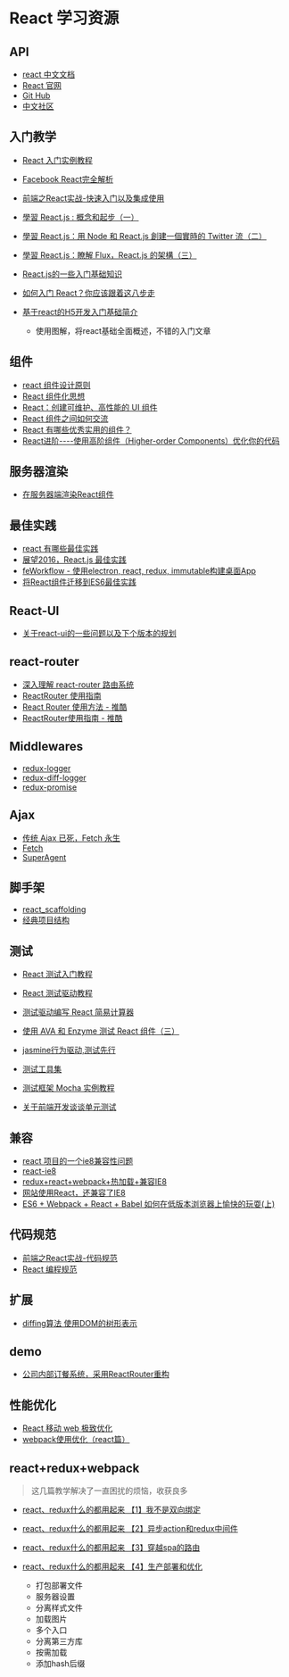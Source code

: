 # React 学习资源

## API

- [react 中文文档](http://reactjs.cn/)
- [React 官网](https://facebook.github.io/react/)
- [Git Hub](https://github.com/facebook/react)
- [中文社区](http://react-china.org/)

## 入门教学

- [React 入门实例教程](http://www.ruanyifeng.com/blog/2015/03/react.html)
- [Facebook React完全解析](http://www.csdn.net/article/2015-08-04/2825370-react)
- [前端之React实战-快速入门以及集成使用](https://segmentfault.com/a/1190000003745823)
- [學習 React.js : 概念和起步（一）](http://my.oschina.net/ilivebox/blog/401612)
- [學習 React.js：用 Node 和 React.js 創建一個實時的 Twitter 流（二）](http://my.oschina.net/ilivebox/blog/402711#OSC_h1_1)
- [學習 React.js：瞭解 Flux，React.js 的架構（三）](http://my.oschina.net/ilivebox/blog/402813)
- [React.js的一些入门基础知识](http://www.open-open.com/lib/view/open1439177506645.html)
- [如何入门 React？你应该跟着这八步走](https://zhuanlan.zhihu.com/p/21569134?f3fb8ead20=95314cb3333201823a5bf845544ba4ab)
- [基于react的H5开发入门基础简介](https://yq.aliyun.com/articles/58756?spm=5176.100240.searchblog.49.0u4OkM)

  - 使用图解，将react基础全面概述，不错的入门文章

## 组件

- [react 组件设计原则](https://github.com/react-component/react-component.github.io/blob/master/docs/zh-cn/component-design.md)
- [React 组件化思想](https://code.mforever78.com/front-end/2015/08/24/thinking-in-react-component/)
- [React：创建可维护、高性能的 UI 组件](http://www.ibm.com/developerworks/cn/web/wa-react-intro/)
- [React 组件之间如何交流](http://www.tuicool.com/articles/AzQzEbq)
- [React 有哪些优秀实用的组件？](https://www.zhihu.com/question/39452825/answer/82517594)
- [React进阶----使用高阶组件（Higher-order Components）优化你的代码](http://www.tuicool.com/articles/JrYjeeq)

## 服务器渲染

- [在服务器端渲染React组件](http://react-china.org/t/react-v0-11-x/175/1)

## 最佳实践

- [react 有哪些最佳实践](https://www.zhihu.com/question/36516604)
- [展望2016，React.js 最佳实践](https://www.zhihu.com/question/36446304/answer/82879870?f3fb8ead20=95314cb3333201823a5bf845544ba4ab)
- [feWorkflow - 使用electron, react, redux, immutable构建桌面App](http://www.tuicool.com/articles/iyie2mr)
- [将React组件迁移到ES6最佳实践](http://www.tuicool.com/articles/j63U3aq)

## React-UI

- [关于react-ui的一些问题以及下个版本的规划](http://react-china.org/t/react-ui/3728)

## react-router

- [深入理解 react-router 路由系统](http://www.tuicool.com/articles/iAvmyuj)
- [ReactRouter 使用指南](https://undefinedblog.com/react-router/)
- [React Router 使用方法 - 推酷](http://www.tuicool.com/articles/RzYjMju)
- [ReactRouter使用指南 - 推酷](http://www.tuicool.com/articles/VviQJ3)

## Middlewares

- [redux-logger](https://github.com/fcomb/redux-logger)
- [redux-diff-logger](https://github.com/fcomb/redux-diff-logger)
- [redux-promise](https://github.com/acdlite/redux-promise)

## Ajax

- [传统 Ajax 已死，Fetch 永生](http://www.jianshu.com/p/THLARe#)
- [Fetch](https://github.github.io/fetch/)
- [SuperAgent](http://smalljs.org/ajax/superagent/)

## 脚手架

- [react_scaffolding](https://github.com/kazaff/react_scaffolding)
- [经典项目结构](https://github.com/RisingStack/react-way-getting-started)

## 测试

- [React 测试入门教程](http://www.ruanyifeng.com/blog/2016/02/react-testing-tutorial.html)
- [React 测试驱动教程](http://www.jianshu.com/p/6c74c96148c9)
- [测试驱动编写 React 简易计算器](http://www.tuicool.com/articles/yEreAz)
- [使用 AVA 和 Enzyme 测试 React 组件（三）](http://www.tuicool.com/articles/InABnmN)

- [jasmine行为驱动,测试先行](http://blog.fens.me/nodejs-jasmine-bdd/)

- [测试工具集](http://www.css88.com/react/docs/test-utils.html)

- [测试框架 Mocha 实例教程](http://www.ruanyifeng.com/blog/2015/12/a-mocha-tutorial-of-examples.html)

- [关于前端开发谈谈单元测试](http://www.tuicool.com/articles/J7vUny)

## 兼容

- [react 项目的一个ie8兼容性问题](http://www.tuicool.com/articles/qyaqquU)
- [react-ie8](https://github.com/xcatliu/react-ie8)
- [redux+react+webpack+热加载+兼容IE8](http://blog.csdn.net/jiestyle21/article/details/50836988)
- [网站使用React，还兼容了IE8](http://react-china.org/t/react-ie8/5611)
- [ES6 + Webpack + React + Babel 如何在低版本浏览器上愉快的玩耍(上)](https://yq.aliyun.com/articles/59107?spm=5176.100240.searchblog.33.0u4OkM)

## 代码规范

- [前端之React实战-代码规范](https://github.com/JasonBoy/javascript/tree/master/react)
- [React 编程规范](http://blog.csdn.net/yczz/article/details/50379212)

## 扩展

- [diffing算法 使用DOM的树形表示](http://snip.ly/ywCe#http://calendar.perfplanet.com/2013/diff/)

## demo

- [公司内部订餐系统，采用ReactRouter重构](https://github.com/yuyang041060120/csfz-food-react)

## 性能优化

- [React 移动 web 极致优化](http://blog.csdn.net/h416756139/article/details/51728485)
- [webpack使用优化（react篇）](https://github.com/lcxfs1991/blog/issues/7)

## react+redux+webpack

> 这几篇教学解决了一直困扰的烦恼，收获良多

- [react、redux什么的都用起来 【1】我不是双向绑定](http://www.cnblogs.com/tolg/p/5282235.html)
- [react、redux什么的都用起来 【2】异步action和redux中间件](http://www.cnblogs.com/tolg/p/5289697.html)
- [react、redux什么的都用起来 【3】穿越spa的路由](http://www.cnblogs.com/tolg/p/5318900.html)
- [react、redux什么的都用起来 【4】生产部署和优化](http://www.cnblogs.com/tolg/p/5359957.html)

  - 打包部署文件
  - 服务器设置
  - 分离样式文件
  - 加载图片
  - 多个入口
  - 分离第三方库
  - 按需加载
  - 添加hash后缀

